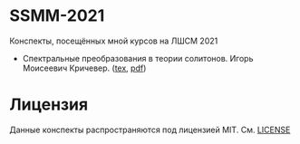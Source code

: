 # SSMM-2021
Конспекты, посещённых мной курсов на ЛШСМ 2021
- Спектральные преобразования в теории солитонов. Игорь Моисеевич Кричевер. ([tex](SSMM-2021/spectral-transformations-in-soliton-theory.tex), [pdf](SSMM-2021/spectral-transformations-in-soliton-theory.pdf))

# Лицензия
Данные конспекты распространяются под лицензией MIT. См. [LICENSE](LICENSE)